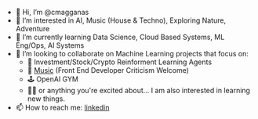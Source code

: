 - 👋 Hi, I’m @cmagganas
- 👀 I’m interested in AI, Music (House & Techno), Exploring Nature, Adventure
- 🌱 I’m currently learning Data Science, Cloud Based Systems, ML Eng/Ops, AI Systems
- 💞️ I’m looking to collaborate on Machine Learning projects that focus on:
  -  🚀 Investment/Stock/Crypto Reinforment Learning Agents
  -  🎵 [Music](https://www.christos.app/spotify/) (Front End Developer Criticism Welcome)
  -  🕹️ OpenAI GYM
  -  👨‍🎓 or anything you're excited about... I am also interested in learning new things.
- 📫 How to reach me: [linkedin](https://www.linkedin.com/in/christos-magganas/)

<!---
cmagganas/cmagganas is a ✨ special ✨ repository because its `README.md` (this file) appears on your GitHub profile.
You can click the Preview link to take a look at your changes.
--->
